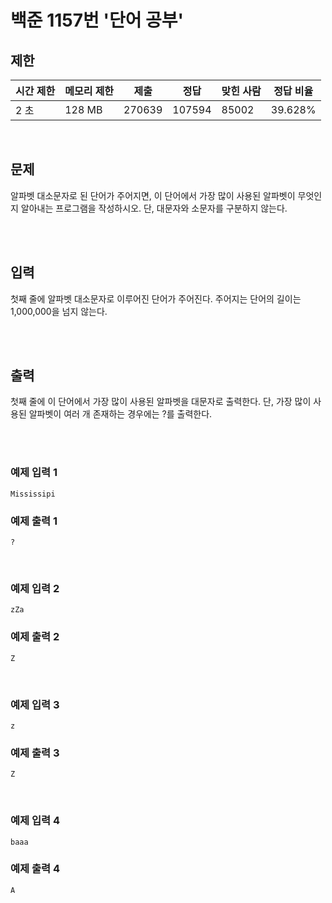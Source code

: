 # 백준 1157번 '단어 공부'

## 제한
|시간 제한|메모리 제한|제출|정답|맞힌 사람|정답 비율|
|------|------|---|---|----|----|
|2 초|128 MB|270639|107594|85002|39.628%|

<br>

## 문제
알파벳 대소문자로 된 단어가 주어지면, 이 단어에서 가장 많이 사용된 알파벳이 무엇인지 알아내는 프로그램을 작성하시오. 단, 대문자와 소문자를 구분하지 않는다.

<br><br>

## 입력
첫째 줄에 알파벳 대소문자로 이루어진 단어가 주어진다. 주어지는 단어의 길이는 1,000,000을 넘지 않는다.

<br><br>

## 출력
첫째 줄에 이 단어에서 가장 많이 사용된 알파벳을 대문자로 출력한다. 단, 가장 많이 사용된 알파벳이 여러 개 존재하는 경우에는 ?를 출력한다.

<br><br>
### 예제 입력 1
```
Mississipi
```
### 예제 출력 1
```
?
```
<br>

### 예제 입력 2
```
zZa
```
### 예제 출력 2
```
Z
```
<br>

### 예제 입력 3
```
z
```
### 예제 출력 3
```
Z
```
<br>

### 예제 입력 4
```
baaa
```
### 예제 출력 4
```
A
```
